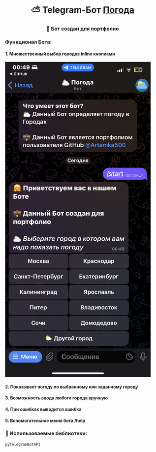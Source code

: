 <h1 align="center">⛅ Telegram-Бот <a href="https://t.me/PortfolioWeatherBot" target="_blank">Погода</a> 
<h3 align="center">💼 Бот создан для портфолио</h3>
<h3>Функционал Бота:</h3>
<h4>1. Множественный выбор городов inline кнопками</h4>
  <img src='2C9850D5-B259-45B5-A248-B28CDF29234E.png'>
<h4>2. Показывает погоду по выбранному или заданному городу</h4>
<h4>3. Возможность ввода любого города вручную</h4>
<h4>4. При ошибках выводится ошибка</h4>
<h4>5. Вспомогательное меню бота /help</h4>
<h3>👾 Использоваемые библиотеки:</h3>

`pyTelegramBotAPI`

